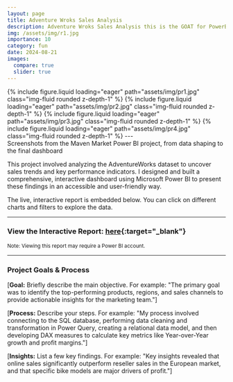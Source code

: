 ```yaml
---
layout: page
title: Adventure Wroks Sales Analysis
description: Adventure Wroks Sales Analysis this is the GOAT for PowerBI learner offered in PL-300 Microsoft prepearion, and this is my take folloing the steps of one of the best courses EVER! cheers Chris.
img: /assets/img/r1.jpg
importance: 10
category: fun
date: 2024-08-21
images:
  compare: true
  slider: true
---
```



<swiper-container keyboard="true" navigation="true" pagination="true" pagination-clickable="true" pagination-dynamic-bullets="true" rewind="true">
  <swiper-slide>{% include figure.liquid loading="eager" path="assets/img/pr1.jpg" class="img-fluid rounded z-depth-1" %}</swiper-slide>
  <swiper-slide>{% include figure.liquid loading="eager" path="assets/img/pr2.jpg" class="img-fluid rounded z-depth-1" %}</swiper-slide>
  <swiper-slide>{% include figure.liquid loading="eager" path="assets/img/pr3.jpg" class="img-fluid rounded z-depth-1" %}</swiper-slide>
    <swiper-slide>{% include figure.liquid loading="eager" path="assets/img/pr4.jpg" class="img-fluid rounded z-depth-1" %}</swiper-slide>
</swiper-container>
---
<div class="caption">
    Screenshots from the Maven Market Power BI project, from data shaping to the final dashboard
</div>


This project involved analyzing the AdventureWorks dataset to uncover sales trends and key performance indicators. I designed and built a comprehensive, interactive dashboard using Microsoft Power BI to present these findings in an accessible and user-friendly way.

The live, interactive report is embedded below. You can click on different charts and filters to explore the data.

<hr>

<!--
<div class="embed-responsive embed-responsive-16by9">
    <iframe title="AdventureWorks Report_Visualization Complete" class="embed-responsive-item" src="https://app.powerbi.com/reportEmbed?reportId=40f82ff2-8caf-41f6-a0fd-8d1f3ee7febd&autoAuth=true&ctid=a2af1373-06fd-4807-bb81-8a2aa6b07776&actionBarEnabled=true" frameborder="0" allowFullScreen="true"></iframe>
</div>
-->

### View the Interactive Report: [here](https://app.powerbi.com/reportEmbed?reportId=40f82ff2-8caf-41f6-a0fd-8d1f3ee7febd&autoAuth=true&ctid=a2af1373-06fd-4807-bb81-8a2aa6b07776){:target="\_blank"}

<small>Note: Viewing this report may require a Power BI account.</small>

<hr>


### Project Goals & Process

[**Goal:** Briefly describe the main objective. For example: "The primary goal was to identify the top-performing products, regions, and sales channels to provide actionable insights for the marketing team."]

[**Process:** Describe your steps. For example: "My process involved connecting to the SQL database, performing data cleaning and transformation in Power Query, creating a relational data model, and then developing DAX measures to calculate key metrics like Year-over-Year growth and profit margins."]

[**Insights:** List a few key findings. For example: "Key insights revealed that online sales significantly outperform reseller sales in the European market, and that specific bike models are major drivers of profit."]

